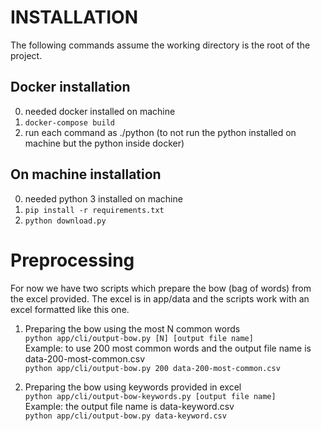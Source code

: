 # INSTALLATION
The following commands assume the working directory is the root of the project.
## Docker installation
0. needed docker installed on machine
1. ```docker-compose build```
2. run each command as ./python (to not run the python installed on machine but the python inside docker)
## On machine installation
0. needed python 3 installed on machine
1. ```pip install -r requirements.txt```
2. ```python download.py```

# Preprocessing
For now we have two scripts which prepare the bow (bag of words) from the excel provided.
The excel is in app/data and the scripts work with an excel formatted like this one.
1. Preparing the bow using the most N common words  
``` python app/cli/output-bow.py [N] [output file name] ```  
Example: to use 200 most common words and the output file name is data-200-most-common.csv  
``` python app/cli/output-bow.py 200 data-200-most-common.csv ```  

2. Preparing the bow using keywords provided in excel  
``` python app/cli/output-bow-keywords.py [output file name] ```  
Example: the output file name is data-keyword.csv  
``` python app/cli/output-bow.py data-keyword.csv ```  
